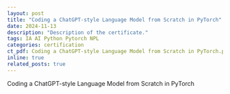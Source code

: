 ```yaml
---
layout: post
title: "Coding a ChatGPT-style Language Model from Scratch in PyTorch"
date: 2024-11-13
description: "Description of the certificate."
tags: IA AI Python Pytorch NPL
categories: certification
ct_pdf: Coding a ChatGPT-style Language Model from Scratch in PyTorch.pdf # you can also use external links here
inline: true
related_posts: true
---
```


Coding a ChatGPT-style Language Model from Scratch in PyTorch
